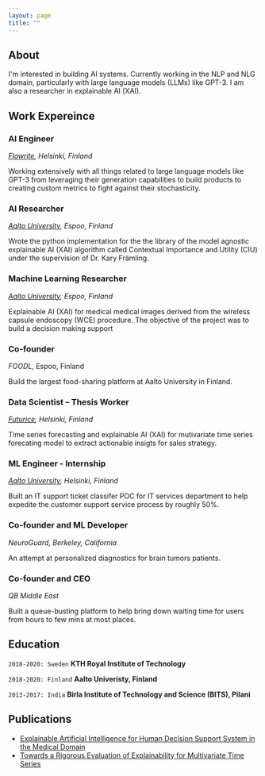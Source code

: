 ```yaml
---
layout: page
title: ""
---
```

## About
I'm interested in building AI systems. Currently working in the NLP and NLG domain, particularly with large language models (LLMs) like GPT-3. I am also a researcher in explainable AI (XAI).

## Work Expereince

### AI Engineer
*[Flowrite](www.flowrite.com), Helsinki, Finland*

Working extensively with all things related to large language models like GPT-3 from leveraging their generation capabilities to build products to creating custom metrics to fight against their stochasticity.

### AI Researcher
*[Aalto University](www.aalto.com), Espoo, Finland*

Wrote the python implementation for the the library of the model agnostic explainable AI (XAI) algorithm called Contextual Importance and Utility (CIU) under the supervision of Dr. Kary Främling.

### Machine Learning Researcher
*[Aalto University](www.aalto.com), Espoo, Finland*

Explainable AI (XAI) for medical medical images derived from the wireless capsule endoscopy (WCE) procedure. The objective of the project was to build a decision making support

### Co-founder
*FOODL*, Espoo, Finland

Build the largest food-sharing platform at Aalto University in Finland. 

### Data Scientist – Thesis Worker
*[Futurice](www.futurice.com), Helsinki, Finland*

Time series forecasting and explainable AI (XAI) for mutivariate time series forecating model to extract actionable insigts for sales strategy. 

### ML Engineer - Internship
*[Aalto University](www.aalto.com), Helsinki, Finland*

Built an IT support ticket classifer POC for IT services department to help expedite the customer support service process by roughly 50%.

### Co-founder and ML Developer
*NeuroGuard, Berkeley, California*

An attempt at personalized diagnostics for brain tumors patients.

### Co-founder and CEO
*QB Middle East*

Built a queue-busting platform to help bring down waiting time for users from hours to few mins at most places.

## Education


`2018-2020: Sweden`
__KTH Royal Institute of Technology__

`2018-2020: Finland`
__Aalto Univeristy, Finland__

`2013-2017: India`
__Birla Institute of Technology and Science (BITS), Pilani__





## Publications

<!-- A list is also available [online](http://scholar.google.co.uk/citations?user=LTOTl0YAAAAJ) -->

- [Explainable Artificial Intelligence for Human Decision Support System in the Medical Domain](https://www.mdpi.com/2504-4990/3/3/37)
- [Towards a Rigorous Evaluation of Explainability for Multivariate Time Series](https://arxiv.org/abs/2104.04075)
